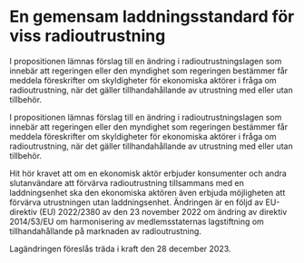 # En gemensam laddningsstandard för viss radioutrustning

I propositionen lämnas förslag till en ändring i radioutrustningslagen som innebär att regeringen eller den myndighet som regeringen bestämmer får meddela föreskrifter om skyldigheter för ekonomiska aktörer i fråga om radioutrustning, när det gäller tillhandahållande av utrustning med eller utan tillbehör.

I propositionen lämnas förslag till en ändring i radioutrustningslagen som innebär att regeringen eller den myndighet som regeringen bestämmer får meddela föreskrifter om skyldigheter för ekonomiska aktörer i fråga om radioutrustning, när det gäller tillhandahållande av utrustning med eller utan tillbehör.

Hit hör kravet att om en ekonomisk aktör erbjuder konsumenter och andra slutanvändare att förvärva radioutrustning tillsammans med en laddningsenhet ska den ekonomiska aktören även erbjuda möjligheten att förvärva utrustningen utan laddningsenhet. Ändringen är en följd av EU-direktiv (EU) 2022/2380 av den 23 november 2022 om ändring av direktiv 2014/53/EU om harmonisering av medlemsstaternas lagstiftning om tillhandahållande på marknaden av radioutrustning.

Lagändringen föreslås träda i kraft den 28 december 2023.
